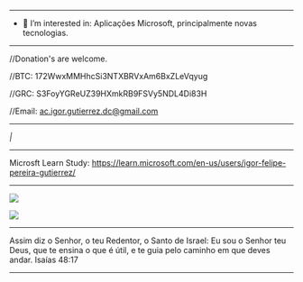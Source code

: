 ----------------------------------------------

- 👀 I’m interested in: Aplicações Microsoft, principalmente novas tecnologias.

----------------------------------------------

//Donation's are welcome.

//BTC: 172WwxMMHhcSi3NTXBRVxAm6BxZLeVqyug

//GRC: S3FoyYGReUZ39HXmkRB9FSVy5NDL4Di83H

//Email: ac.igor.gutierrez.dc@gmail.com

----------------------------------------------

_|_

----------------------------------------------

Microsft Learn Study: https://learn.microsoft.com/en-us/users/igor-felipe-pereira-gutierrez/

----------------------------------------------



<!---
acigorgutierrezdc/acigorgutierrezdc is a ✨ special ✨ repository because its `README.md` (this file) appears on your GitHub profile.
You can click the Preview link to take a look at your changes.
--->


![](https://komarev.com/ghpvc/?acigorgutierrezdc)

![](https://hit.yhype.me/github/profile?user_id=acigorgutierrezdc)


----------------------------------------------

Assim diz o Senhor, o teu Redentor, o Santo de Israel: Eu sou o Senhor teu Deus, que te ensina o que é útil, e te guia pelo caminho em que deves andar.
Isaías 48:17

----------------------------------------------

